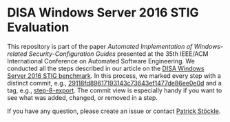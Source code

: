 # DISA Windows Server 2016 STIG Evaluation

This repository is part of the paper *Automated Implementation of Windows-related Security-Configuration Guides* presented at the 35th IEEE/ACM International Conference on Automated Software Engineering.
We conducted all the steps described in our article on the [DISA Windows Server 2016 STIG benchmark](https://dl.dod.cyber.mil/wp-content/uploads/stigs/zip/U_MS_Windows_Server_2016_V1R13_STIG_SCAP_1-2_Benchmark.zip).
In this process, we marked every step with a distinct commit, e.g., [29118fd89617193143c73643ef1477de86ee0e0d](commit/29118fd89617193143c73643ef1477de86ee0e0d) and a tag, e.g., [step-8-export](releases/tag/step-8-export).
The commit view is especially handy if you want to see what was added, changed, or removed in a step.

If you have any question, please create an issue or contact [Patrick Stöckle](mailto:patrick.stoeckle@tum.de).
